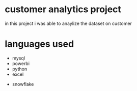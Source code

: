 # customer analytics project
in this project i was able to anaylize the dataset on customer
# languages used 
* mysql
* powerbi
* python
* excel
- snowflake
